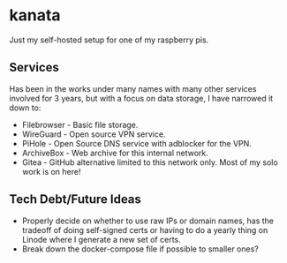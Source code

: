 # kanata

Just my self-hosted setup for one of my raspberry pis. 

## Services

Has been in the works under many names with many other services
involved for 3 years, but with a focus on data storage, I have narrowed it
down to:

* Filebrowser - Basic file storage.
* WireGuard - Open source VPN service.
* PiHole - Open Source DNS service with adblocker for the VPN.
* ArchiveBox - Web archive for this internal network.
* Gitea - GitHub alternative limited to this network only. Most of my solo work is on here!

## Tech Debt/Future Ideas
* Properly decide on whether to use raw IPs or domain names, has the tradeoff
  of doing self-signed certs or having to do a yearly thing on Linode where 
  I generate a new set of certs.
* Break down the docker-compose file if possible to smaller ones?
